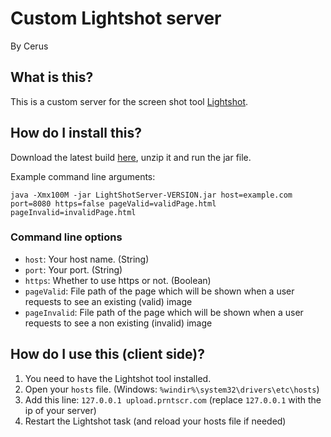# Custom Lightshot server
By Cerus

## What is this?
This is a custom server for the screen shot tool [Lightshot](https://app.prntscr.com/en/index.html).

## How do I install this?
Download the latest build [here](http://jenkins.cerus-dev.de/job/lightshot-server/lastSuccessfulBuild/), unzip it and run the jar file.

Example command line arguments:
```
java -Xmx100M -jar LightShotServer-VERSION.jar host=example.com port=8080 https=false pageValid=validPage.html pageInvalid=invalidPage.html
```

### Command line options
- `host`: Your host name. (String)
- `port`: Your port. (String)
- `https`: Whether to use https or not. (Boolean)
- `pageValid`: File path of the page which will be shown when a user requests to see an existing (valid) image
- `pageInvalid`: File path of the page which will be shown when a user requests to see a non existing (invalid) image

## How do I use this (client side)?
1. You need to have the Lightshot tool installed.
2. Open your `hosts` file. (Windows: `%windir%\system32\drivers\etc\hosts`)
3. Add this line: `127.0.0.1 upload.prntscr.com` (replace `127.0.0.1` with the ip of your server)
4. Restart the Lightshot task (and reload your hosts file if needed)